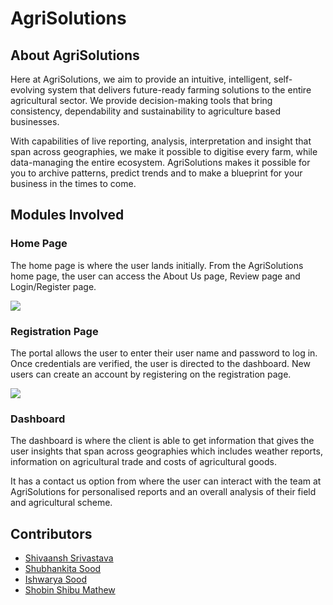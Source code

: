 # AgriSolutions

<h2>About AgriSolutions</h2>
<p>Here at AgriSolutions, we aim to provide an intuitive, intelligent, self-evolving system that delivers future-ready farming solutions to the entire agricultural sector. We provide decision-making tools that bring consistency, dependability and sustainability to agriculture based businesses. 
  
With capabilities of live reporting, analysis, interpretation and insight that span across geographies, we make it possible to digitise every farm, while data-managing the entire ecosystem. AgriSolutions makes it possible for you to archive patterns, predict trends and to make a blueprint for your business in the times to come.</P>

<h2>Modules Involved</h2>

<h3>Home Page</h3>
<p>The home page is where the user lands initially. From the AgriSolutions home page, the user can access the About Us page, Review page and Login/Register page.</p>
<img src="https://drive.google.com/drive/u/0/folders/1vnKP--Tr_Gq_615TMwoUmUiEO1NF8Tu2">

<h3>Registration Page</h3>
<p>The portal allows the user to enter their user name and password to log in. Once credentials are verified, the user is directed to the dashboard. New users can create an account by registering on the registration page.</p>
<img src="https://drive.google.com/drive/u/0/folders/1vnKP--Tr_Gq_615TMwoUmUiEO1NF8Tu2">

<h3>Dashboard</h3>
<p>The dashboard is where the client is able to get information that gives the user insights that span across geographies which includes weather reports, information on agricultural trade and costs of agricultural goods. 

It has a contact us option from where the user can interact with the team at AgriSolutions for personalised reports and an overall analysis of their field and agricultural scheme.</p>

<h2>Contributors</h2>
<ul>
  <li><a href="#">Shivaansh Srivastava</a></li>
  <li><a href="#">Shubhankita Sood</a></li>
  <li><a href="#">Ishwarya Sood</a></li>
  <li><a href="#">Shobin Shibu Mathew</a></li>
</ul>

